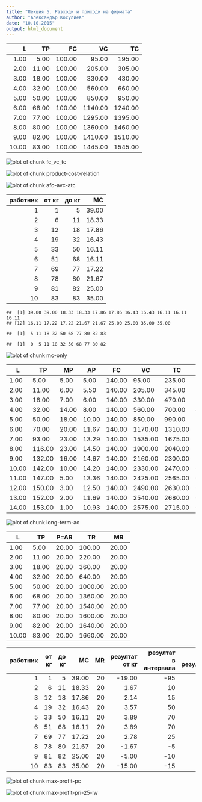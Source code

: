 ```yaml
---
title: "Лекция 5. Разходи и приходи на фирмата" 
author: "Александър Косулиев"
date: "10.10.2015"
output: html_document
---
```






| L     | TP    | FC     | VC      | TC      |
|------:|------:|-------:|--------:|--------:|
| 1.00  | 5.00  | 100.00 | 95.00   | 195.00  |
| 2.00  | 11.00 | 100.00 | 205.00  | 305.00  |
| 3.00  | 18.00 | 100.00 | 330.00  | 430.00  |
| 4.00  | 32.00 | 100.00 | 560.00  | 660.00  |
| 5.00  | 50.00 | 100.00 | 850.00  | 950.00  |
| 6.00  | 68.00 | 100.00 | 1140.00 | 1240.00 |
| 7.00  | 77.00 | 100.00 | 1295.00 | 1395.00 |
| 8.00  | 80.00 | 100.00 | 1360.00 | 1460.00 |
| 9.00  | 82.00 | 100.00 | 1410.00 | 1510.00 |
| 10.00 | 83.00 | 100.00 | 1445.00 | 1545.00 |

![plot of chunk fc_vc_tc](figure/fc_vc_tc-1.png) 

![plot of chunk product-cost-relation](figure/product-cost-relation-1.png) 

![plot of chunk afc-avc-atc](figure/afc-avc-atc-1.png) 

|  работник  |  от кг  |  до кг  |  MC   |
|-----------:|--------:|--------:|------:|
| 1          | 1       | 5       | 39.00 |
| 2          | 6       | 11      | 18.33 |
| 3          | 12      | 18      | 17.86 |
| 4          | 19      | 32      | 16.43 |
| 5          | 33      | 50      | 16.11 |
| 6          | 51      | 68      | 16.11 |
| 7          | 69      | 77      | 17.22 |
| 8          | 78      | 80      | 21.67 |
| 9          | 81      | 82      | 25.00 |
| 10         | 83      | 83      | 35.00 |






```
##  [1] 39.00 39.00 18.33 18.33 17.86 17.86 16.43 16.43 16.11 16.11 16.11
## [12] 16.11 17.22 17.22 21.67 21.67 25.00 25.00 35.00 35.00
```

```
##  [1]  5 11 18 32 50 68 77 80 82 83
```

```
##  [1]  0  5 11 18 32 50 68 77 80 82
```

![plot of chunk mc-only](figure/mc-only-1.png) 

| L     | TP     | MP    | AP    | FC     | VC      | TC      | AFC   | AVC   | ATC   | MC    |
|-------|--------|-------|-------|--------|---------|---------|-------|-------|-------|-------|
| 1.00  | 5.00   | 5.00  | 5.00  | 140.00 | 95.00   | 235.00  | 28.00 | 19.00 | 47.00 | 47.00 |
| 2.00  | 11.00  | 6.00  | 5.50  | 140.00 | 205.00  | 345.00  | 12.73 | 18.64 | 31.36 | 18.33 |
| 3.00  | 18.00  | 7.00  | 6.00  | 140.00 | 330.00  | 470.00  | 7.78  | 18.33 | 26.11 | 17.86 |
| 4.00  | 32.00  | 14.00 | 8.00  | 140.00 | 560.00  | 700.00  | 4.38  | 17.50 | 21.88 | 16.43 |
| 5.00  | 50.00  | 18.00 | 10.00 | 140.00 | 850.00  | 990.00  | 2.80  | 17.00 | 19.80 | 16.11 |
| 6.00  | 70.00  | 20.00 | 11.67 | 140.00 | 1170.00 | 1310.00 | 2.00  | 16.71 | 18.71 | 16.00 |
| 7.00  | 93.00  | 23.00 | 13.29 | 140.00 | 1535.00 | 1675.00 | 1.51  | 16.51 | 18.01 | 15.87 |
| 8.00  | 116.00 | 23.00 | 14.50 | 140.00 | 1900.00 | 2040.00 | 1.21  | 16.38 | 17.59 | 15.87 |
| 9.00  | 132.00 | 16.00 | 14.67 | 140.00 | 2160.00 | 2300.00 | 1.06  | 16.36 | 17.42 | 16.25 |
| 10.00 | 142.00 | 10.00 | 14.20 | 140.00 | 2330.00 | 2470.00 | 0.99  | 16.41 | 17.39 | 17.00 |
| 11.00 | 147.00 | 5.00  | 13.36 | 140.00 | 2425.00 | 2565.00 | 0.95  | 16.50 | 17.45 | 19.00 |
| 12.00 | 150.00 | 3.00  | 12.50 | 140.00 | 2490.00 | 2630.00 | 0.93  | 16.60 | 17.53 | 21.67 |
| 13.00 | 152.00 | 2.00  | 11.69 | 140.00 | 2540.00 | 2680.00 | 0.92  | 16.71 | 17.63 | 25.00 |
| 14.00 | 153.00 | 1.00  | 10.93 | 140.00 | 2575.00 | 2715.00 | 0.92  | 16.83 | 17.75 | 35.00 |


![plot of chunk long-term-ac](figure/long-term-ac-1.png) 



| L     | TP    | P=AR  | TR      | MR    |
|-------|-------|-------|---------|-------|
| 1.00  | 5.00  | 20.00 | 100.00  | 20.00 |
| 2.00  | 11.00 | 20.00 | 220.00  | 20.00 |
| 3.00  | 18.00 | 20.00 | 360.00  | 20.00 |
| 4.00  | 32.00 | 20.00 | 640.00  | 20.00 |
| 5.00  | 50.00 | 20.00 | 1000.00 | 20.00 |
| 6.00  | 68.00 | 20.00 | 1360.00 | 20.00 |
| 7.00  | 77.00 | 20.00 | 1540.00 | 20.00 |
| 8.00  | 80.00 | 20.00 | 1600.00 | 20.00 |
| 9.00  | 82.00 | 20.00 | 1640.00 | 20.00 |
| 10.00 | 83.00 | 20.00 | 1660.00 | 20.00 |



|  работник  |  от кг  |  до кг  |  MC   |  MR  |  резултат от кг  |  резултат в интервала  |  общ резултат    | 
|-----------:|--------:|--------:|------:|-----:|-----------------:|-----------------------:|-----------------:| 
| 1          | 1       | 5       | 39.00 | 20   | -19.00           | -95                    | -95              | 
| 2          | 6       | 11      | 18.33 | 20   | 1.67             | 10                     | -85              | 
| 3          | 12      | 18      | 17.86 | 20   | 2.14             | 15                     | -70              | 
| 4          | 19      | 32      | 16.43 | 20   | 3.57             | 50                     | -20              | 
| 5          | 33      | 50      | 16.11 | 20   | 3.89             | 70                     | 50               | 
| 6          | 51      | 68      | 16.11 | 20   | 3.89             | 70                     | 120              | 
| 7          | 69      | 77      | 17.22 | 20   | 2.78             | 25                     | 145              | 
| 8          | 78      | 80      | 21.67 | 20   | -1.67            | -5                     | 140              | 
| 9          | 81      | 82      | 25.00 | 20   | -5.00            | -10                    | 130              | 
| 10         | 83      | 83      | 35.00 | 20   | -15.00           | -15                    | 115              | 















![plot of chunk max-profit-pc](figure/max-profit-pc-1.png) 

![plot of chunk max-profit-pri-25-lw](figure/max-profit-pri-25-lw-1.png) 
